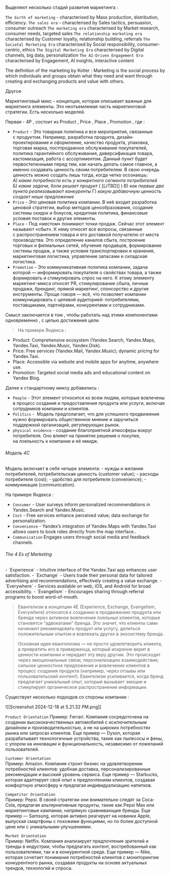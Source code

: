 Выделяют несколько стадий развития маркетинга : 

`The birth of marketing` - characterised by Mass production, distribution, efficiency.
`The sales era` - characterised by Sales tactics, persuasion, consumer outreach
`The marketing era` characterised by Market research, consumer needs, targeted sales
`The relationship marketing era` characterised by Customer loyalty, relationship building, referrals
`The Societal Marketing Era` characterised by Social responsibility, consumer- centric, ethics
`The Digital Marketing Era` characterised by Digital channels, big data, personalization
`The AI-Driven Engagement Era` characterised by Engagement, AI insights, interactive content

The definition of the marketing by Kotler : Marketing is the social process by which individuals and groups obtain what they need and want through creating and exchanging products and value with others.

Другое 

Маркетинговый микс - концепция, которая описывает важные для маркетинга элементы. Это неотъемлемая часть маркетинговой стратегии. Есть несколько моделей. 

Первая - 4P , состоит из Product , Price , Place , Promotion , где : 
- `Product` - Это товарная политика и все мероприятия, связанные с продуктом. Например, разработка продукта, дизайн-проектирование и оформление, качество продукта, упаковка, торговая марка, постпродажное обслуживание покупателей, политика гарантийного обслуживания, диверсификация товара, кастомизация, работа с ассортиментом. Данный пункт будет первостепенными перед тем, как начать делать самое главное, а именно создавать ценность своим потребителем. В свою очередь ценность можно создать лишь тогда, когда четко осознаешь:
	A) _какие потребности есть у конкретного сегмента потребителей_ 
	Б) _какие задачи, боли решает продукт_ ( [[JTBD]] ) 
	В) _как первые два пункта реализовывают конкуренты_
	Г) _какую добавочную ценность создает наше предложение_
- `Price` - Это ценовая политика компании. В неё входит разработка ценовой стратегии, выбор методов ценообразования, создание системы скидок и бонусов, кредитная политика, финансовые условия поставок и другие элементы.
- `Place` - Под «местом» понимают точки продаж. Сейчас этот элемент называют «сбыт». К нему относят все вопросы, связанные с распространением товара и его доставкой получателю от места производства. Это определение каналов сбыта, построение торговых и филиальных сетей, обучение продавцов, формирование системы продаж, а также условия транспортировки и хранения, маркетинговая логистика, управление запасами и складская логистика.
- `Promotion` - Это коммуникативная политика компании, задача которой — информировать покупателя о свойствах товара, а также формировать и стимулировать спрос на него. К этому элементу маркетинг-микса относят PR, стимулирование сбыта, личные продажи, брендинг, прямой маркетинг, спонсорство и другие инструменты. Проще говоря — всё, что позволяет компании коммуницировать с целевой аудиторией: потребителями, поставщиками, партнёрами, конкурентами и сотрудниками.

Смысл заключается в том , чтобы работать над этими компонентами одновременно , с целью достижения цели. 

> На примере Яндекса :
- Product: Comprehensive ecosystem (Yandex.Search, Yandex.Maps, Yandex.Taxi,  Yandex.Music, Yandex.Disk).
- Price: Free services (Yandex.Mail, Yandex.Music); dynamic pricing for Yandex.Taxi.
- Place: Accessible via website and mobile apps for anytime, anywhere use.
- Promotion: Targeted social media ads and educational content on Yandex Blog.


Далее к стандартному миксу добавились : 
- `People` - Этот элемент относится ко всем людям, которые вовлечены в процесс создания и предоставления продукта или услуги, включая сотрудников компании и клиентов.
- `Politics` -  Модель предполагает, что для успешного продвижения нужно формировать общественное мнение и заручиться поддержкой организаций, регулирующих рынок.
- `physical evidence` - создание благоприятной атмосферы вокруг потребителя. Оно влияет на принятие решения о покупке, на лояльность к компании и её имидж.

<h6>Модель 4C</h6>
Модель включает в себя четыре элемента:
- нужды и желания потребителей, потребительская ценность (customer value);
- расходы потребителя (cost);
- удобство для потребителя (convenience);
- коммуникация (communication).

На примере Яндекса : 
- `Consumer` -  User surveys inform personalized recommendations in Yandex.Search and Yandex.Music.
- `Cost` -  Free services enhance perceived value; data exchange for personalization.
- `Convenience` -  Yandex’s integration of Yandex.Maps with Yandex.Taxi allows users to book rides directly from the map interface..
- `Communication`  Engages users through social media and feedback channels.

<h6>The 4 Es of Marketing</h6>
- `Experience` -  Intuitive interface of the Yandex.Taxi app enhances user satisfaction.
- `Exchange` -  Users trade their personal data for tailored advertising and recommendations,
	effectively creating a value exchange.
- `Everywhere` -  Services available on web, iOS, and Android for broad accessibility.
- `Evangelism` -  Encourages sharing through referral programs to boost word-of-mouth.

>Евангелизм в концепции 4E (Experience, Exchange, Evangelism, Everywhere) относится к созданию и продвижению продукта или бренда через активное вовлечение лояльных клиентов, которые становятся “адвокатами” бренда. Это значит, что клиенты сами начинают рекомендовать продукт или услугу, делиться положительным опытом и вовлекать других в экосистему бренда.
>
>Основная идея евангелизма — не просто удовлетворить клиента, а превратить его в приверженца, который искренне верит в ценности компании и передает эту веру другим. Это происходит через эмоциональные связи, персонализацию взаимодействия, сильное ценностное предложение и вовлечение клиентов в процесс создания продукта (например, через отзывы или пользовательский контент). Евангелизм усиливается, когда бренд предлагает уникальный опыт, который вызывает эмоции и стимулирует органическое распространение информации.


Существует несколько подходов со стороны компании : 

![[Screenshot 2024-12-18 at 5.21.32 PM.png]]

`Product Orientation` 
Пример: Ferrari. Компания сосредоточена на создании высококачественных автомобилей с исключительным дизайном и производительностью, а не на широких потребностях рынка или запросах клиентов.
Еще пример — Dyson, которая разрабатывает технологичные устройства, такие как пылесосы и фены, с упором на инновации и функциональность, независимо от пожеланий пользователей.

`Customer Orientation`  
Пример: Amazon. Компания строит бизнес на удовлетворении потребностей клиентов: удобная доставка, персонализированные рекомендации и высокий уровень сервиса.
Еще пример — Starbucks, которая адаптирует свой опыт к предпочтениям клиентов, создавая комфортную атмосферу и предлагая индивидуализацию напитков.

`Competitor Orientation`  
Пример: Pepsi. В своей стратегии они внимательно следят за Coca-Cola, предлагая альтернативные продукты, такие как Pepsi Max или маркетинговые кампании, напрямую сравнивающие бренды.
Еще пример — Samsung, которая активно реагирует на новинки Apple, выпуская смартфоны с похожими функциями, но по более доступной цене или с уникальными улучшениями.

`Market Orientation`  
Пример: Netflix. Компания анализирует предпочтения зрителей и тренды в индустрии, чтобы предлагать контент, востребованный как пользователями, так и в конкурентной среде.
Еще пример — Nike, которая сочетает понимание потребностей клиентов с мониторингом конкурентного рынка, создавая продукты на основе актуальных трендов, технологий и спроса.

